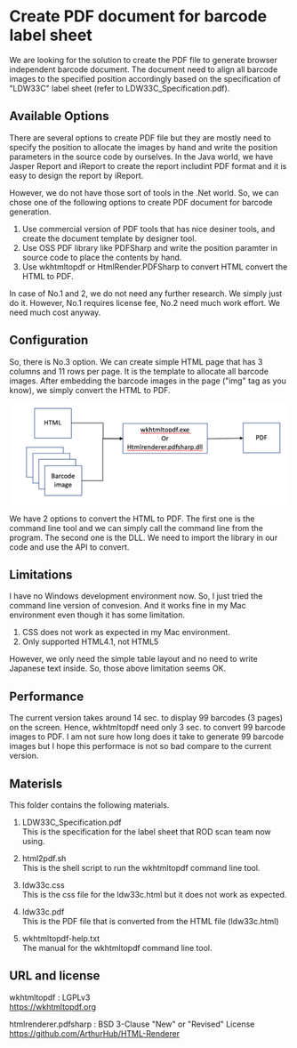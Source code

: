 # Create PDF document for barcode label sheet #

We are looking for the solution to create the PDF file to generate browser independent barcode document. The document need to align all barcode images to the specified position accordingly based on the specification of "LDW33C" label sheet (refer to LDW33C_Specification.pdf).

## Available Options ##

There are several options to create PDF file but they are mostly need to specify the position to allocate the images by hand and write the position parameters in the source code by ourselves. In the Java world, we have Jasper Report and iReport to create the report includint PDF format and it is easy to design the report by iReport.

However, we do not have those sort of tools in the .Net world. So, we can chose one of the following options to create PDF document for barcode generation.

1. Use commercial version of PDF tools that has nice desiner tools, and create the document template by designer tool.
1. Use OSS PDF library like PDFSharp and write the position paramter in source code to place the contents by hand.
1. Use wkhtmltopdf or HtmlRender.PDFSharp to convert HTML convert the HTML to PDF.

In case of No.1 and 2, we do not need any further research. We simply just do it. However, No.1 requires license fee, No.2 need much work effort. We need much cost anyway.

## Configuration ##

So, there is No.3 option. We can create simple HTML page that has 3 columns and 11 rows per page. It is the template to allocate all barcode images. After embedding the barcode images in the page ("img" tag as you know), we simply convert the HTML to PDF.

![](./doc_resources/ConversionFlow.png)

We have 2 options to convert the HTML to PDF. The first one is the command line tool and we can simply call the command line from the program. The second one is the DLL. We need to import the library in our code and use the API to convert.

## Limitations ##

I have no Windows development environment now. So, I just tried the command line version of convesion. And it works fine in my Mac environment even though it has some limitation.

1. CSS does not work as expected in my Mac environment.
1. Only supported HTML4.1, not HTML5

However, we only need the simple table layout and no need to write Japanese text inside. So, those above limitation seems OK.

## Performance ##

The current version takes around 14 sec. to display 99 barcodes (3 pages) on the screen. Hence, wkhtmltopdf need only 3 sec. to convert 99 barcode images to PDF. I am not sure how long does it take to generate 99 barcode images but I hope this performace is not so bad compare to the current version.

## Materisls ##
This folder contains the following materials.

1. LDW33C_Specification.pdf<br/>
This is the specification for the label sheet that ROD scan team now using.

1. html2pdf.sh<br/>
This is the shell script to run the wkhtmltopdf command line tool.

1. ldw33c.css<br/>
This is the css file for the ldw33c.html but it does not work as expected.

1. ldw33c.pdf<br/>
This is the PDF file that is converted from the HTML file (ldw33c.html)

1. wkhtmltopdf-help.txt<br/>
The manual for the wkhtmltopdf command line tool.

## URL and license ##
wkhtmltopdf : LGPLv3<br/>
https://wkhtmltopdf.org

htmlrenderer.pdfsharp : BSD 3-Clause "New" or "Revised" License
https://github.com/ArthurHub/HTML-Renderer

